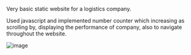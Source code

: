 Very basic static website for a logistics company.

Used javascript and implemented number counter which increasing as scrolling by, displaying the performance of company, also to navigate throughout the website.

![image](https://github.com/TechSon1c/Logistics-static-website/assets/109432830/8d284787-8e62-4622-93bf-b6c7a02f0825)
